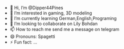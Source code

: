 - 👋 Hi, I’m @Dipper44Pines
- 👀 I’m interested in gaming, 3D modeling
- 🌱 I’m currently learning German,English,Programing
- 💞️ I’m looking to collaborate on Lily Bohdan
- 📫 How to reach me send me a message on telegram
- 😄 Pronouns: Spagetti
- ⚡ Fun fact: ...

<!---
Dipper44Pines/Dipper44Pines is a ✨ special ✨ repository because its `README.md` (this file) appears on your GitHub profile.
You can click the Preview link to take a look at your changes.
--->
